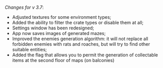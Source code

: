 _Changes for v 3.7_:
- Adjusted textures for some environment types;
- Added the ability to filter the crate types or disable them at all;
- Settings window has been redesigned;
- App now saves images of generated mazes;
- Improved the enemies generation algorithm: it will not replace all forbidden enemies with rats and roaches, but will try to find other suitable entities;
- Added the flag that allows you to permit the generation of collectable items at the second floor of maps (on balconies)
